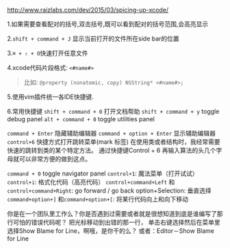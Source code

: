 http://www.raizlabs.com/dev/2015/03/spicing-up-xcode/

1.如果需要查看配对的括号,双击括号,既可以看到配对的括号范围,会高亮显示

2.`shift + command + J` 显示当前打开的文件所在side bar的位置

3.`⌘ + ⇧ + O`快速打开任意文件

4.xcode代码片段格式: `<#name#>`
> 比如: `@property (nonatomic, copy) NSString* <#name#>;`

5.使用vim插件统一各IDE快捷键.

6.常用快捷键
`shift + command + 0` 打开文档帮助
`shift + command + y` toggle debug panel
`alt + command + 0` toggle utilities panel

`command + Enter` 隐藏辅助编辑器
`command + option + Enter` 显示辅助编辑器
`control+6` 快捷方式打开跳转菜单(mark 标签)
在使用类或者结构时，我经常需要快速的跳转到类的某个特定方法。
通过快捷键Control + 6 再输入算法的头几个字母就可以非常方便的做到这点。

`command + 0` toggle navigator panel
`control+1`: 魔法菜单（打开试试）
`control+i`: 格式化代码（高亮代码）
`control+command+Left` 和 `control+command+Right`: go forward / go back
option+Selection: 垂直选择
`command+option+]` 和`command+option+[`: 将某行代码向上和向下移动


你是在一个团队里工作么？你是否遇到过需要或者就是很想知道到底是谁编写了那行可怕的错误代码呢？
把光标移动到出错的那一行，
单击右键选择然后在菜单里选择Show Blame for Line，啊哦，是你干的么？
或者：Editor－Show Blame for Line


